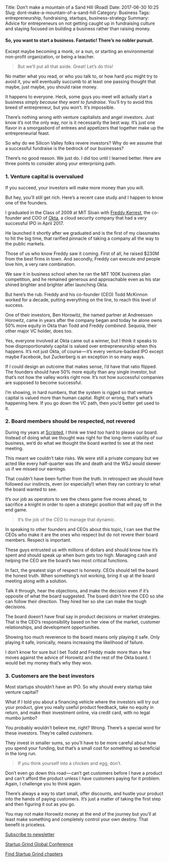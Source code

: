 Title: Don’t make a mountain of a Sand Hill (Road)
Date: 2017-06-30 10:25
Slug: dont-make-a-mountain-of-a-sand-hill
Category: Business
Tags: entrepreneurship, fundraising, startups, business-strategy
Summary: Advice for entrepreneurs on not getting caught up in fundraising culture and staying focused on building a business rather than raising money.

#### So, you want to start a business. Fantastic! There’s no nobler pursuit.

Except maybe becoming a monk, or a nun, or starting an environmental non-profit organization, or being a teacher.

> But we’ll put all that aside. Great! Let’s do this!

No matter what you read, or who you talk to, or how hard you might try to avoid it, you will eventually succumb to at least one passing thought that maybe, just maybe, you should raise money.

It happens to everyone. Heck, some guys you meet will actually start a business *simply because they want to fundraise*. You’ll try to avoid this breed of entrepreneur, but you won’t. It’s impossible.

There’s nothing wrong with venture capitalists and angel investors. Just know it’s not the only way, nor is it necessarily the best way. It’s just one flavor in a smorgasbord of entrees and appetizers that together make up the entrepreneurial feast.

So why do we Silicon Valley folks revere investors? Why do we assume that a successful fundraise is the bedrock of our businesses?

There’s no good reason. We just do. I did too until I learned better. Here are three points to consider along your enterprising path.

### 1. Venture capital is overvalued

If you succeed, your investors will make more money than you will.

But hey, you’ll still get rich. Here’s a recent case study and I happen to know one of the founders.

I graduated in the Class of 2009 at MIT Sloan with [Freddy Kerrest](https://www.linkedin.com/in/fkerrest/), the co-founder and COO of [Okta](https://www.okta.com/), a cloud security company that had a very successful IPO in April 2017.

He launched it shortly after we graduated and is the first of my classmates to hit the big time, that rarified pinnacle of taking a company all the way to the public markets.

Those of us who know Freddy saw it coming. First of all, he raised $230M from the best firms in town. And secondly, Freddy can execute *and* people love him, a very rare combination.

We saw it in business school when he ran the MIT 100K business plan competition, and he remained generous and approachable even as his star shined brighter and brighter after launching Okta.

But here’s the rub. Freddy and his co-founder (CEO) Todd McKinnon worked for a decade, putting everything on the line, to reach this level of success.

One of their investors, Ben Horowitz, the named partner at Andreessen Horowitz, came in years after the company began and today he alone owns 50% more equity in Okta than Todd and Freddy *combined*. Sequoia, their other major VC holder, does too.

Yes, everyone involved at Okta came out a winner, but I think it speaks to how disproportionately capital is valued over entrepreneurship when this happens. It’s not just Okta, of course — it’s every venture-backed IPO except maybe Facebook, but Zuckerberg is an exception in so many ways.

If I could design an outcome that makes sense, I’d have that ratio flipped. The founders should have 50% more equity than any single investor, but that’s not how the valley works right now. It’s not how successful companies are supposed to become successful.

I’m showing, in hard numbers, that the system is rigged so that venture capital is valued more than human capital. Right or wrong, that’s what’s happening here. If you go down the VC path, then you’d better get used to it.

### 2. Board members should be respected, not revered

During my years at [Scripted](https://www.scripted.com), I think we tried too hard to please our board. Instead of doing what we thought was right for the long-term viability of our business, we’d do what we thought the board wanted to see at the next meeting.

This meant we couldn’t take risks. We were still a private company but we acted like every half-quarter was life and death and the WSJ would skewer us if we missed our earnings.

That couldn’t have been further from the truth. In retrospect we should have followed our instincts, even (or especially!) when they ran contrary to what the board wanted to see.

It’s our job as operators to see the chess game five moves ahead, to sacrifice a knight in order to open a strategic position that will pay off in the end game.

> It’s the job of the CEO to manage that dynamic.

In speaking to other founders and CEOs about this topic, I can see that the CEOs who make it are the ones who respect but do not revere their board members. Respect is important.

These guys entrusted us with millions of dollars and should know how it’s spent and should speak up when burn gets too high. Managing cash and helping the CEO are the board’s two most critical functions.

In fact, the greatest sign of respect is honesty. CEOs should tell the board the honest truth. When something’s not working, bring it up at the board meeting along with a solution.

Talk it through, hear the objections, and make the decision even if it’s opposite of what the board suggested. The board didn’t hire the CEO so she can follow their direction. They hired her so she can make the tough decisions.

The board doesn’t have final say in product decisions or market strategies. That is the CEO’s responsibility based on her view of the market, customer relationships, and development opportunities.

Showing too much reverence to the board means only playing it safe. Only playing it safe, ironically, means increasing the likelihood of failure.

I don’t know for sure but I bet Todd and Freddy made more than a few moves against the advice of Horowitz and the rest of the Okta board. I would bet my money that’s why they won.

### 3. Customers are the best investors

Most startups shouldn’t have an IPO. So why should every startup take venture capital?

What if I told you about a financing vehicle where the investors will try out your product, give you really useful product feedback, take no equity in return, and make their investment online, via credit card, with no legal mumbo jumbo?

You probably wouldn’t believe me, right? Wrong. There’s a special word for these investors. They’re called *customers*.

They invest in smaller sums, so you’ll have to be more careful about how you spend your funding, but that’s a small cost for something so beneficial in the long run.

> If you think yourself into a chicken and egg, don’t.

Don’t even go down this road — can’t get customers before I have a product and can’t afford the product unless I have customers paying for it problem. Again, I challenge you to think again.

There’s always a way to start small, offer discounts, and hustle your product into the hands of paying customers. It’s just a matter of taking the first step and then figuring it out as you go.

You may not make Horowitz money at the end of the journey but you’ll at least make something and completely control your own destiny. That benefit is priceless.

[Subscribe to newsletter](http://eepurl.com/bBbrFX)

[Startup Grind Global Conference](http://startupgrind.com/conference)

[Find Startup Grind chapters](http://startupgrind.com/chapters)